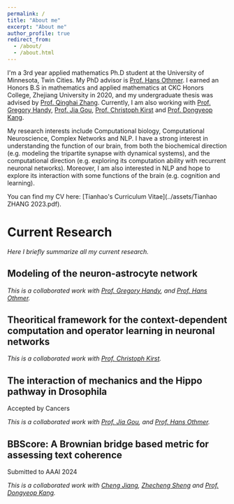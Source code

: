 ```yaml
---
permalink: /
title: "About me"
excerpt: "About me"
author_profile: true
redirect_from: 
  - /about/
  - /about.html
---
```


I'm a 3rd year applied mathematics Ph.D student at the University of Minnesota, Twin Cities. My PhD advisor is [Prof. Hans Othmer](https://www-users.cse.umn.edu/~othmer/). I earned an Honors B.S in mathematics and applied mathematics at CKC Honors College, Zhejiang University in 2020, and my undergraduate thesis was advised by [Prof. Qinghai Zhang](https://person.zju.edu.cn/en/qinghai). Currently, I am also working with [Prof. Gregory Handy](https://gregoryhandy.github.io/), [Prof. Jia Gou](https://jiagou105.github.io/), [Prof. Christoph Kirst](https://neurograd.ucsf.edu/people/christoph-kirst-phd-ms-bs) and [Prof. Dongyeop Kang](https://dykang.github.io/).

My research interests include Computational biology, Computational Neuroscience, Complex Networks and NLP. I have a strong interest in understanding the function of our brain, from both the biochemical direction (e.g. modeling the tripartite synapse with dynamical systems), and the computational direction (e.g. exploring its computation ability with recurrent neuronal networks). Moreover, I am also interested in NLP and hope to explore its interaction with some functions of the brain (e.g. cognition and learning).

You can find my CV here: [Tianhao's Curriculum Vitae](../assets/Tianhao ZHANG 2023.pdf).

Current Research
======
*Here I briefly summarize all my current research.*

Modeling of the neuron-astrocyte network
------
*This is a collaborated work with [Prof. Gregory Handy](https://gregoryhandy.github.io/), and [Prof. Hans Othmer](https://www-users.cse.umn.edu/~othmer/).*

Theoritical framework for the context-dependent computation and operator learning in neuronal networks
------
*This is a collaborated work with [Prof. Christoph Kirst](https://neurograd.ucsf.edu/people/christoph-kirst-phd-ms-bs).*

The interaction of mechanics and the Hippo pathway in Drosophila
------
Accepted by Cancers

*This is a collaborated work with [Prof. Jia Gou](https://jiagou105.github.io/), and [Prof. Hans Othmer](https://www-users.cse.umn.edu/~othmer/).*

BBScore: A Brownian bridge based metric for assessing text coherence
------
Submitted to AAAI 2024

*This is a collaborated work with [Cheng Jiang](https://cse.umn.edu/isye/chen-jiang), [Zhecheng Sheng](https://scholar.google.com/citations?user=6GSRIycAAAAJ&hl=en) and [Prof. Dongyeop Kang](https://dykang.github.io/).*


